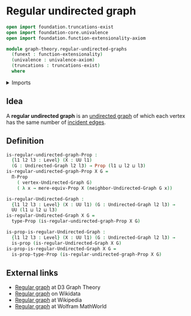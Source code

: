 # Regular undirected graph

```agda
open import foundation.truncations-exist
open import foundation-core.univalence
open import foundation.function-extensionality-axiom

module graph-theory.regular-undirected-graphs
  (funext : function-extensionality)
  (univalence : univalence-axiom)
  (truncations : truncations-exist)
  where
```

<details><summary>Imports</summary>

```agda
open import foundation.dependent-products-propositions funext
open import foundation.mere-equivalences funext univalence truncations
open import foundation.propositions funext univalence
open import foundation.universe-levels

open import graph-theory.neighbors-undirected-graphs funext univalence truncations
open import graph-theory.undirected-graphs funext univalence truncations
```

</details>

## Idea

A **regular undirected graph** is an
[undirected graph](graph-theory.undirected-graphs.md) of which each vertex has
the same number of
[incident edges](graph-theory.neighbors-undirected-graphs.md).

## Definition

```agda
is-regular-undirected-graph-Prop :
  {l1 l2 l3 : Level} (X : UU l1)
  (G : Undirected-Graph l2 l3) → Prop (l1 ⊔ l2 ⊔ l3)
is-regular-undirected-graph-Prop X G =
  Π-Prop
    ( vertex-Undirected-Graph G)
    ( λ x → mere-equiv-Prop X (neighbor-Undirected-Graph G x))

is-regular-Undirected-Graph :
  {l1 l2 l3 : Level} (X : UU l1) (G : Undirected-Graph l2 l3) →
  UU (l1 ⊔ l2 ⊔ l3)
is-regular-Undirected-Graph X G =
  type-Prop (is-regular-undirected-graph-Prop X G)

is-prop-is-regular-Undirected-Graph :
  {l1 l2 l3 : Level} (X : UU l1) (G : Undirected-Graph l2 l3) →
  is-prop (is-regular-Undirected-Graph X G)
is-prop-is-regular-Undirected-Graph X G =
  is-prop-type-Prop (is-regular-undirected-graph-Prop X G)
```

## External links

- [Regular graph](https://d3gt.com/unit.html?regular-graph) at D3 Graph Theory
- [Regular graph](https://www.wikidata.org/entity/Q826467) on Wikidata
- [Regular graph](https://en.wikipedia.org/wiki/Regular_graph) at Wikipedia
- [Regular graph](https://mathworld.wolfram.com/RegularGraph.html) at Wolfram
  MathWorld
